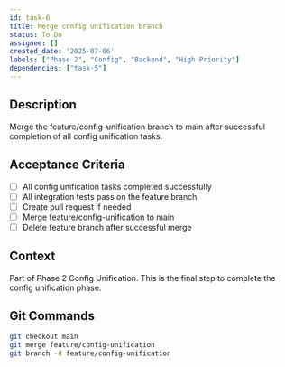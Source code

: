 ```yaml
---
id: task-6
title: Merge config unification branch
status: To Do
assignee: []
created_date: '2025-07-06'
labels: ["Phase 2", "Config", "Backend", "High Priority"]
dependencies: ["task-5"]
---
```


## Description

Merge the feature/config-unification branch to main after successful completion of all config unification tasks.

## Acceptance Criteria

- [ ] All config unification tasks completed successfully
- [ ] All integration tests pass on the feature branch
- [ ] Create pull request if needed
- [ ] Merge feature/config-unification to main
- [ ] Delete feature branch after successful merge

## Context

Part of Phase 2 Config Unification. This is the final step to complete the config unification phase.

## Git Commands

```bash
git checkout main
git merge feature/config-unification
git branch -d feature/config-unification
```